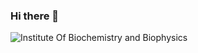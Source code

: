 ### Hi there 👋



<picture>
 <source media="(prefers-color-scheme: dark)" srcset="https://github.com/HubSalamaga/HubSalamaga/assets/134604152/6417b05b-49d1-4028-a118-80ca284dcb03">
 <source media="(prefers-color-scheme: light)" srcset="https://github.com/HubSalamaga/HubSalamaga/assets/134604152/8c7bab91-cd29-4948-9ecc-84d79eddd7b6">
 <img alt="Institute Of Biochemistry and Biophysics" src="https://github.com/HubSalamaga/HubSalamaga/assets/134604152/0b5cd828-a874-4f3f-827a-a112d5fdd1d2">
</picture>
